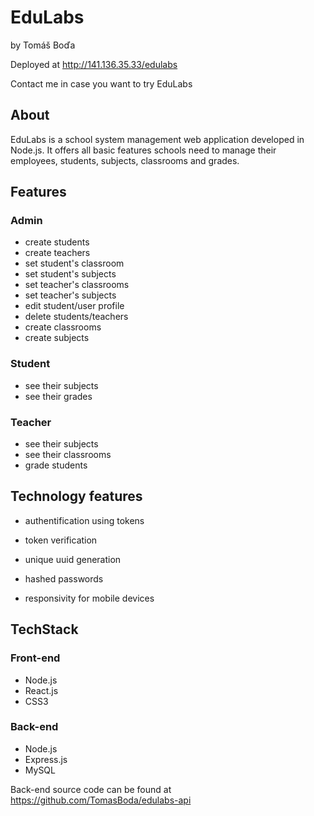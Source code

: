 # EduLabs
by Tomáš Boďa

Deployed at http://141.136.35.33/edulabs

Contact me in case you want to try EduLabs

## About
EduLabs is a school system management web application developed in Node.js. It offers all basic features schools need to manage their employees, students, subjects, classrooms and grades.

## Features

### Admin
- create students
- create teachers
- set student's classroom
- set student's subjects
- set teacher's classrooms
- set teacher's subjects
- edit student/user profile
- delete students/teachers
- create classrooms
- create subjects

### Student
- see their subjects
- see their grades

### Teacher
- see their subjects
- see their classrooms
- grade students

## Technology features
- authentification using tokens
- token verification
- unique uuid generation
- hashed passwords

- responsivity for mobile devices

## TechStack

### Front-end
- Node.js
- React.js
- CSS3

### Back-end
- Node.js
- Express.js
- MySQL


Back-end source code can be found at https://github.com/TomasBoda/edulabs-api
